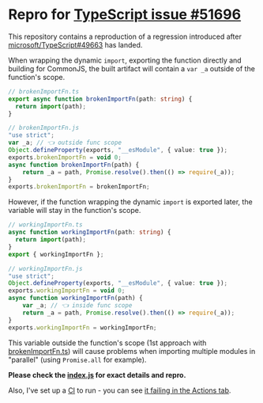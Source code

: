 # Repro for [TypeScript issue #51696](https://github.com/microsoft/TypeScript/issues/51696)

This repository contains a reproduction of a regression introduced after [microsoft/TypeScript#49663](https://github.com/microsoft/TypeScript/pull/49663) has landed.

When wrapping the dynamic `import`, exporting the function directly and building for CommonJS, the built artifact will contain a `var _a` outside of the function's scope.

```ts
// brokenImportFn.ts
export async function brokenImportFn(path: string) {
  return import(path);
}

// brokenImportFn.js
"use strict";
var _a; // 👈 outside func scope
Object.defineProperty(exports, "__esModule", { value: true });
exports.brokenImportFn = void 0;
async function brokenImportFn(path) {
    return _a = path, Promise.resolve().then(() => require(_a));
}
exports.brokenImportFn = brokenImportFn;
```

However, if the function wrapping the dynamic `import` is exported later, the variable will stay in the function's scope.

```ts
// workingImportFn.ts
async function workingImportFn(path: string) {
  return import(path);
}
export { workingImportFn };

// workingImportFn.js
"use strict";
Object.defineProperty(exports, "__esModule", { value: true });
exports.workingImportFn = void 0;
async function workingImportFn(path) {
    var _a; // 👈 inside func scope
    return _a = path, Promise.resolve().then(() => require(_a));
}
exports.workingImportFn = workingImportFn;
```

This variable outside the function's scope (1st approach with [brokenImportFn.ts](brokenImportFn.ts)) will cause problems when importing multiple modules in "parallel" (using `Promise.all` for example).

**Please check the [index.js](index.js) for exact details and repro.**

Also, I've set up a [CI](.github/workflows/ci.yml) to run - you can see [it failing in the Actions tab](https://github.com/enisdenjo/ts-issue-dynamic-import/actions).
